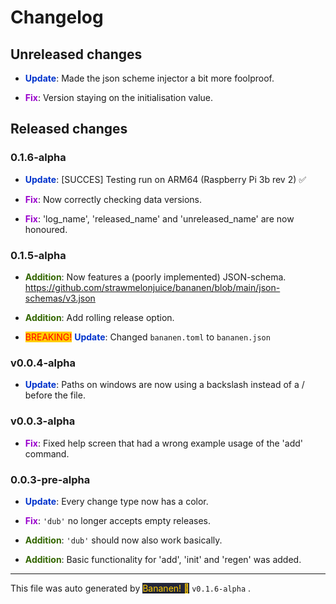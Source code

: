 
# Changelog


## Unreleased changes
            
-  **<span style="color: #0033cc">Update</span>**: Made the json scheme injector a bit more foolproof.
-  **<span style="color: #9900cc">Fix</span>**: Version staying on the initialisation value.


## Released changes



### 0.1.6-alpha
-  **<span style="color: #0033cc">Update</span>**: [SUCCES] Testing run on ARM64 (Raspberry Pi 3b rev 2) ✅
-  **<span style="color: #9900cc">Fix</span>**: Now correctly checking data versions.
-  **<span style="color: #9900cc">Fix</span>**: 'log_name', 'released_name' and 'unreleased_name' are now honoured.


### 0.1.5-alpha
-  **<span style="color: #336600">Addition</span>**: Now features a (poorly implemented) JSON-schema. <https://github.com/strawmelonjuice/bananen/blob/main/json-schemas/v3.json>
-  **<span style="color: #336600">Addition</span>**: Add rolling release option.
- <span style="color: red; background-color: #ffcc00">BREAKING!</span> **<span style="color: #0033cc">Update</span>**: Changed `bananen.toml` to `bananen.json`


### v0.0.4-alpha
-  **<span style="color: #0033cc">Update</span>**: Paths on windows are now using a backslash instead of a / before the file.


### v0.0.3-alpha
-  **<span style="color: #9900cc">Fix</span>**: Fixed help screen that had a wrong example usage of the 'add' command.


### 0.0.3-pre-alpha
-  **<span style="color: #0033cc">Update</span>**: Every change type now has a color.
-  **<span style="color: #9900cc">Fix</span>**: `'dub'` no longer accepts empty releases.
-  **<span style="color: #336600">Addition</span>**: `'dub'` should now also work basically.
-  **<span style="color: #336600">Addition</span>**: Basic functionality for 'add', 'init' and 'regen' was added.


<hr>
            
This file was auto generated by [<span style="background-color: #24273a; color: #ffcc00">Bananen! 🍌</span>](https://github.com/strawmelonjuice/bananen/) `v0.1.6-alpha`
.